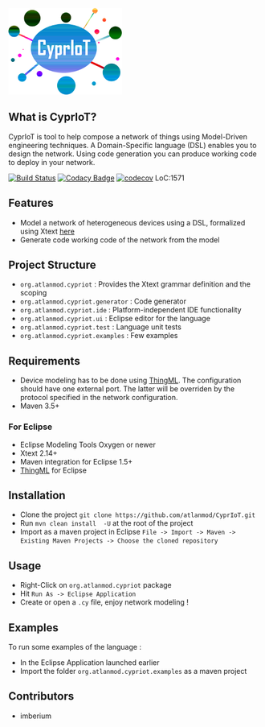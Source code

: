 ![CyprIoT Logo](logo.png)

## What is CyprIoT?
CyprIoT is tool to help compose a network of things using Model-Driven engineering techniques. A Domain-Specific language (DSL) enables you to design the network. Using code generation you can produce working code to deploy in your network.

[![Build Status](https://travis-ci.org/atlanmod/CyprIoT.svg?branch=master)](https://travis-ci.org/atlanmod/CyprIoT) [![Codacy Badge](https://api.codacy.com/project/badge/Grade/514aac3f5239460281668f1bc65305d3)](https://www.codacy.com/app/imberium/CyprIoT?utm_source=github.com&amp;utm_medium=referral&amp;utm_content=atlanmod/CyprIoT&amp;utm_campaign=Badge_Grade) [![codecov](https://codecov.io/gh/atlanmod/CyprIoT/branch/master/graph/badge.svg)](https://codecov.io/gh/atlanmod/CyprIoT) LoC:1571

## Features

* Model a network of heterogeneous devices using a DSL, formalized using Xtext [here](https://github.com/atlanmod/CyprIoT/tree/master/org.atlanmod.cypriot/src/org/atlanmod/cypriot)
* Generate code working code of the network from the model

## Project Structure

* ``org.atlanmod.cypriot`` : Provides the Xtext grammar definition and the scoping
* ``org.atlanmod.cypriot.generator`` : Code generator
* ``org.atlanmod.cypriot.ide`` : Platform-independent IDE functionality 
* ``org.atlanmod.cypriot.ui`` : Eclipse editor for the language
* ``org.atlanmod.cypriot.test`` : Language unit tests
* ``org.atlanmod.cypriot.examples`` : Few examples

## Requirements

* Device modeling has to be done using [ThingML](https://github.com/TelluIoT/ThingML). The configuration should have one external port. The latter will be overriden by the protocol specified in the network configuration.
* Maven 3.5+

### For Eclipse
* Eclipse Modeling Tools Oxygen or newer
* Xtext 2.14+
* Maven integration for Eclipse 1.5+
* [ThingML](https://github.com/TelluIoT/ThingML) for Eclipse


## Installation

* Clone the project ``git clone https://github.com/atlanmod/CyprIoT.git``
* Run ``mvn clean install  -U`` at the root of the project	
* Import as a maven project in Eclipse ``File -> Import -> Maven -> Existing Maven Projects -> Choose the cloned repository``

## Usage 

* Right-Click on ``org.atlanmod.cypriot`` package
* Hit ``Run As -> Eclipse Application``
* Create or open a ``.cy`` file, enjoy network modeling !

## Examples

To run some examples of the language :

* In the Eclipse Application launched earlier
* Import the folder ``org.atlanmod.cypriot.examples`` as a maven project


## Contributors

* imberium